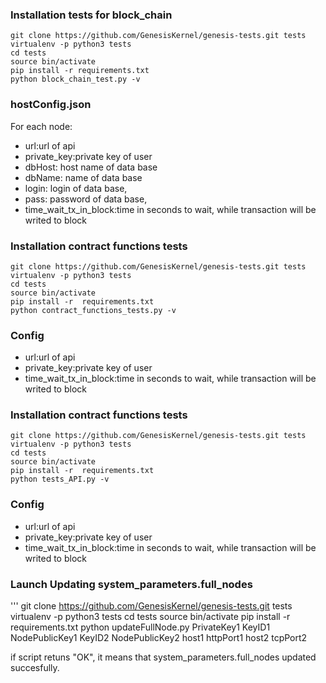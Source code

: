 ### Installation tests for block_chain

```
git clone https://github.com/GenesisKernel/genesis-tests.git tests 
virtualenv -p python3 tests
cd tests
source bin/activate
pip install -r requirements.txt
python block_chain_test.py -v
```

### hostConfig.json
For each node:
* url:url of api
* private_key:private key of user
* dbHost: host name of data base
* dbName: name of data base
* login: login of data base,
* pass: password of data base,
* time_wait_tx_in_block:time in seconds to wait, while transaction will be writed to block 

### Installation contract functions tests

```
git clone https://github.com/GenesisKernel/genesis-tests.git tests
virtualenv -p python3 tests
cd tests
source bin/activate
pip install -r  requirements.txt
python contract_functions_tests.py -v
```

### Config

* url:url of api
* private_key:private key of user
* time_wait_tx_in_block:time in seconds to wait, while transaction will be writed to block

### Installation contract functions tests

```
git clone https://github.com/GenesisKernel/genesis-tests.git tests
virtualenv -p python3 tests
cd tests
source bin/activate
pip install -r  requirements.txt
python tests_API.py -v
```

### Config

* url:url of api
* private_key:private key of user
* time_wait_tx_in_block:time in seconds to wait, while transaction will be writed to block


### Launch Updating system_parameters.full_nodes

'''
git clone https://github.com/GenesisKernel/genesis-tests.git tests
virtualenv -p python3 tests
cd tests
source bin/activate
pip install -r requirements.txt
python updateFullNode.py PrivateKey1 KeyID1 NodePublicKey1 KeyID2 NodePublicKey2 host1 httpPort1 host2 tcpPort2 

if script retuns "OK", it means that system_parameters.full_nodes updated succesfully. 
